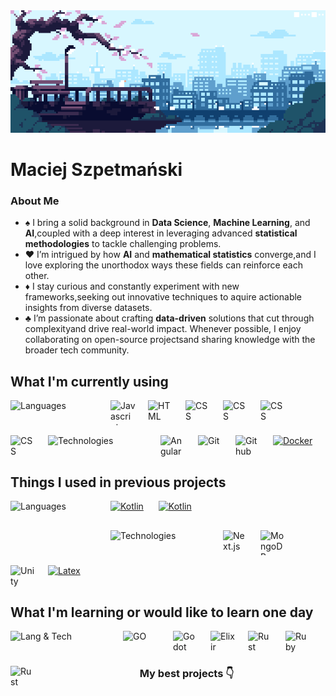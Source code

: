 <div align="center">

<img width="1024" alt="japan gif" src="./assets/baner.gif">
</div>

# Maciej Szpetmański



### About Me    
 - ♠️ I bring a solid background in **Data Science**, **Machine Learning**, and **AI**,coupled with a deep interest in leveraging advanced **statistical methodologies** to tackle challenging problems.
 - ♥️ I’m intrigued by how **AI** and **mathematical statistics** converge,and I love exploring the unorthodox ways these fields can reinforce each other.
 - ♦️ I stay curious and constantly experiment with new frameworks,seeking out innovative techniques to aquire actionable insights from diverse datasets.
 - ♣️ I’m passionate about crafting **data-driven** solutions that cut through complexityand drive real-world impact. Whenever possible, I enjoy collaborating on open-source projectsand sharing knowledge with the broader tech community.
  


## What I'm currently using

<img 
  src="https://img.shields.io/badge/Languages-%231f2937"
  width="140"
  height="40"
  alt="Languages"
  align="left"
  style="padding: 0 20px 16px 0">
[<img align="left" width="40" height="40" alt="Javascript" src="https://api.iconify.design/devicon:javascript.svg" style="padding: 0 20px 16px 0">](https://en.wikipedia.org/wiki/JavaScript "Javascript")
[<img align="left" width="40" height="40" alt="HTML" src="https://api.iconify.design/devicon:html5.svg" style="padding: 0 20px 16px 0">](https://en.wikipedia.org/wiki/HTML "HTML")
[<img align="left" width="40" height="40" alt="CSS" src="https://api.iconify.design/devicon:css3.svg" style="padding: 0 20px 16px 0">](https://en.wikipedia.org/wiki/CSS "CSS")
[<img align="left" width="40" height="40" alt="CSS" src="https://api.iconify.design/devicon:java.svg" style="padding: 0 20px 16px 0">]((https://en.wikipedia.org/wiki/Java_(programming_language)) "Java")
[<img align="left" width="40" height="40" alt="CSS" src="https://api.iconify.design/devicon:python.svg" style="padding: 0 20px 16px 0">]((https://en.wikipedia.org/wiki/Python_(programming_language)) "Python")
[<img align="left" width="40" height="40" alt="CSS" src="https://api.iconify.design/devicon:rstudio.svg" style="padding: 0 20px 16px 0">]((https://en.wikipedia.org/wiki/R_(programming_language)) "R")


<img 
  src="https://img.shields.io/badge/Technologies-%231f2937"
  width="160"
  height="40"
  alt="Technologies"
  align="left"
  style="padding: 0 20px 16px 0">
[<img align="left" width="40" height="40" alt="Angular" src="https://api.iconify.design/devicon:angular.svg" style="padding: 0 20px 16px 0"/>](https://angular.dev/ "Angular")
[<img align="left" width="40" height="40" alt="Git" src="https://api.iconify.design/devicon:git.svg" style="padding: 0 20px 16px 0">](https://git-scm.com "Git")
[<picture><source media="(prefers-color-scheme: light)" srcset="https://api.iconify.design/simple-icons:github.svg?color=%23000000" /><img align="left" width="40" height="40" alt="Github" src="https://api.iconify.design/simple-icons:github.svg?color=%23ffffff" style="padding: 0 20px 16px 0"/></picture>](https://github.com "Github")
[<img width="40" height="40" alt="Docker" src="https://api.iconify.design/logos:docker-icon.svg" style="padding: 0 20px 16px 0">](https://www.docker.com "Docker")

## Things I used in previous projects

<img 
  src="https://img.shields.io/badge/Languages-%231f2937"
  width="140"
  height="40"
  alt="Languages"
  align="left"
  style="padding: 0 20px 16px 0">
  [<img width="40" height="40" alt="Kotlin" src="https://api.iconify.design/devicon:kotlin.svg" style="padding: 0 20px 16px 0">](https://kotlinlang.org "Kotlin")
  [<img width="40" height="40" alt="Kotlin" src="https://api.iconify.design/devicon:solidity.svg" style="padding: 0 20px 16px 0">](https://solidity.org "Solidity")


<img 
  src="https://img.shields.io/badge/Technologies-%231f2937"
  width="160"
  height="40"
  alt="Technologies"
  align="left"
  style="padding: 0 20px 16px 0">
[<img align="left" width="40" height="40" alt="Next.js" src="https://api.iconify.design/logos:nextjs-icon.svg" style="padding: 0 20px 16px 0">](https://nextjs.org "Next.js")
[<img align="left" width="40" height="40" alt="MongoDB" src="https://api.iconify.design/devicon:mongodb.svg" style="padding: 0 20px 16px 0">](https://mongodb.com "MongoDB")
[<picture><source media="(prefers-color-scheme: light)" srcset="https://api.iconify.design/bi:unity.svg?color=%23000000" /><img align="left" width="40" height="40" alt="Unity" src="https://api.iconify.design/bi:unity.svg?color=%23ffffff" style="padding: 0 20px 16px 0"/></picture>](https://unity.com "Unity")
[<img width="40" height="40" alt="Latex" src="https://api.iconify.design/cib:latex.svg?color=%23088484" style="padding: 0 20px 16px 0">](https://www.latex-project.org "Latex")

## What I'm learning or would like to learn one day

<img 
  src="https://img.shields.io/badge/Lang & Tech-%231f2937"
  width="160"
  height="40"
  alt="Lang & Tech"
  align="left"
  style="padding: 0 20px 16px 0">
[<img align="left" width="60" height="40" alt="GO" src="https://api.iconify.design/logos:go.svg" style="padding: 0 20px 16px 0">](https://go.dev "GO")
[<img align="left" width="40" height="40" alt="Godot" src="https://api.iconify.design/devicon:godot.svg" style="padding: 0 20px 16px 0">](https://godotengine.org "Godot")
[<img align="left" width="40" height="40" alt="Elixir" src="https://api.iconify.design/devicon:elixir.svg" style="padding: 0 20px 16px 0">](https://elixir-lang.org "Elixir")
[<img align="left" width="40" height="40" alt="Rust" src="https://api.iconify.design/vscode-icons:file-type-rust.svg" style="padding: 0 20px 16px 0">](https://www.rust-lang.org "Rust")
[<img align="left" width="40" height="40" alt="Ruby" src="https://api.iconify.design/vscode-icons:file-type-ruby.svg" style="padding: 0 20px 16px 0">](https://www.ruby-lang.org "Ruby")
[<img align="left" width="40" height="40" alt="Rust" src="https://api.iconify.design/vscode-icons:file-type-cpp.svg" style="padding: 0 20px 16px 0">](https://www.cplusplus.com "C++")

<br><br>
<div align="center"> 

### My best projects 👇

</div>
